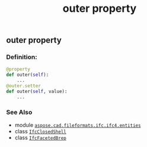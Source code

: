 ﻿---
title: outer property
second_title: Aspose.CAD for Python via .NET API References
description: 
type: docs
weight: 60
url: /python-net/aspose.cad.fileformats.ifc.ifc4.entities/ifcfacetedbrep/outer/
is_root: false
---

## outer property

### Definition:
```python
@property
def outer(self):
    ...
@outer.setter
def outer(self, value):
    ...
```

### See Also
* module [`aspose.cad.fileformats.ifc.ifc4.entities`](../../)
* class [`IfcClosedShell`](/cad/python-net/aspose.cad.fileformats.ifc.ifc4.entities/ifcclosedshell)
* class [`IfcFacetedBrep`](/cad/python-net/aspose.cad.fileformats.ifc.ifc4.entities/ifcfacetedbrep)
